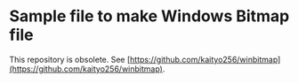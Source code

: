 # Sample file to make Windows Bitmap file

This repository is obsolete.
See [https://github.com/kaityo256/winbitmap](https://github.com/kaityo256/winbitmap).